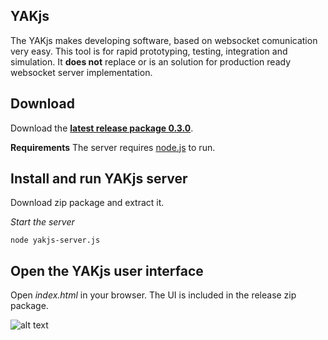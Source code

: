 ## YAKjs

The YAKjs makes developing software, based on websocket comunication very easy. 
This tool is for rapid prototyping, testing, integration and simulation.
It **does not** replace or is an solution for production ready websocket server implementation.  

## Download 
Download the **[latest release package 0.3.0](https://github.com/cobuChris/yak-js/releases)**.

**Requirements**
The server requires [node.js](http://nodejs.org/) to run.

## Install and run YAKjs server

Download zip package and extract it.

_Start the server_

``` node yakjs-server.js ```

## Open the YAKjs user interface

Open _index.html_ in your browser. The UI is included in the release zip package.

![alt text](https://raw.github.com/cobuChris/yak-js/master/yakjs-ui/doc/screenshot-v0.3.0-02.png "screenshot")
